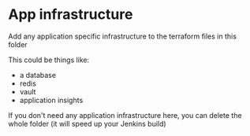 # App infrastructure

Add any application specific infrastructure to the terraform files in this folder

This could be things like:

- a database
- redis
- vault
- application insights

If you don't need any application infrastructure here, you can delete the whole folder (it will speed up your Jenkins build)
